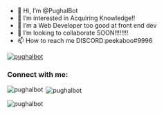 - 👋 Hi, I’m @PughalBot
- 👀 I’m interested in Acquiring Knowledge!!
- 🌱 I’m a Web Developer too good at front end dev
- 💞️ I’m looking to collaborate SOON!!!!!!!!
- 📫 How to reach me DISCORD:peekaboo#9996

<p align="left"> <a href="https://github.com/ryo-ma/github-profile-trophy"><img src="https://github-profile-trophy.vercel.app/?username=pughalbot" alt="pughalbot" /></a> </p>

<h3 align="left">Connect with me:</h3>
<p align="left">
</p>

<p><img align="left" src="https://github-readme-stats.vercel.app/api/top-langs?username=pughalbot&show_icons=true&locale=en&layout=compact" alt="pughalbot" /></p>

<p>&nbsp;<img align="center" src="https://github-readme-stats.vercel.app/api?username=pughalbot&show_icons=true&locale=en" alt="pughalbot" /></p>

<p><img align="center" src="https://github-readme-streak-stats.herokuapp.com/?user=pughalbot&" alt="pughalbot" /></p>

<!---
PughalBot/PughalBot is a ✨ special ✨ repository because its `README.md` (this file) appears on your GitHub profile.
You can click the Preview link to take a look at your changes.
--->
